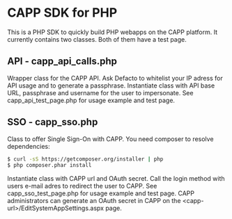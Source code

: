# CAPP SDK for PHP

This is a PHP SDK to quickly build PHP webapps on the CAPP platform. It currently contains two classes. Both of them have a test page.

## API - capp_api_calls.php

Wrapper class for the CAPP API. Ask Defacto to whitelist your IP adress for API usage and to generate a passphrase. Instantiate class with API base URL, passphrase and username for the user to impersonate. See capp_api_test_page.php for usage example and test page.


## SSO - capp_sso.php

Class to offer Single Sign-On with CAPP. You need composer to resolve dependencies:

```bash
$ curl -sS https://getcomposer.org/installer | php
$ php composer.phar install
```

Instantiate class with CAPP url and OAuth secret. Call the login method with users e-mail adres to redirect the user to CAPP. See capp_sso_test_page.php for usage example and test page. CAPP administrators can generate an OAuth secret in CAPP on the <capp-url\>/EditSystemAppSettings.aspx page.
